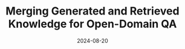 ---
layout: seminar-post
title: "Merging Generated and Retrieved Knowledge for Open-Domain QA"
subtitle: 
categories: NLP
tags: [RAG, LLM]
date: 2024-08-20
pdf_url: 'https://drive.google.com/file/d/1_W9MJGtsG0FiMFuHtmy-U-cwLmPKrpSU/preview'
---